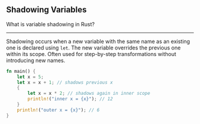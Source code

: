 ## Shadowing Variables

What is variable shadowing in Rust?

---

Shadowing occurs when a new variable with the same name as an existing one is declared using `let`.
The new variable overrides the previous one within its scope.
Often used for step-by-step transformations without introducing new names.

```rust
fn main() {
    let x = 5;
    let x = x + 1; // shadows previous x
    {
        let x = x * 2; // shadows again in inner scope
        println!("inner x = {x}"); // 12
    }
    println!("outer x = {x}"); // 6
}
```

